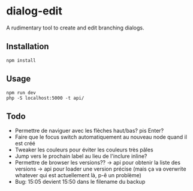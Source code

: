 # dialog-edit

A rudimentary tool to create and edit branching dialogs.

## Installation

```
npm install
```
## Usage

```
npm run dev
php -S localhost:5000 -t api/
```

## Todo

- Permettre de naviguer avec les flèches haut/bas? pis Enter?
- Faire que le focus switch automatiquement au nouveau node quand il est créé
- Tweaker les couleurs pour éviter les couleurs très pâles
- Jump vers le prochain label au lieu de l'inclure inline?
- Permettre de browser les versions??
  -> api pour obtenir la liste des versions
  -> api pour loader une version précise (mais ça va overwrite whatever qui est actuellement là, p-ê un problème)
- Bug: 15:05 devient 15:50 dans le filename du backup
